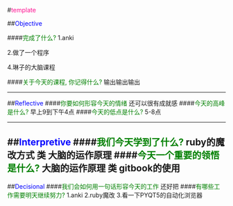 #<font color=deeppink>template</font>

##<font color=blue>Objective</font>

####<font color=green>完成了什么?</font>
1.anki

2.做了一个程序

4.琳子的大脑课程

####<font color=green>关于今天的课程, 你记得什么?</font>
输出输出输出

---
##<font color=blue>Reflective</font>
####<font color=green>你要如何形容今天的情绪</font>
还可以很有成就感
####<font color=green>今天的高峰是什么?</font>
早上9到下午4点
####<font color=green>今天的低点是什么?</font>
5-8点

---
##<font color=blue>Interpretive</font>
####<font color=green>我们今天学到了什么?</font>
ruby的魔改方式
类
大脑的运作原理
####<font color=green>今天一个重要的领悟是什么?</font>
大脑的运作原理
类
gitbook的使用
---
##<font color=blue>Decisional</font>
####<font color=green>我们会如何用一句话形容今天的工作</font>
还好把
####<font color=green>有哪些工作需要明天继续努力?</font>
1.anki
2.ruby魔改
3.看一下PYQT5的自动化浏览器
